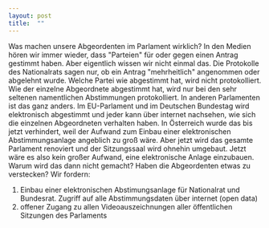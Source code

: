 ```yaml
---
layout: post
title:  ""
---
```


Was machen unsere Abgeordenten im Parlament wirklich? In den Medien hören wir immer wieder, dass "Parteien" für oder gegen einen Antrag gestimmt haben. Aber eigentlich wissen wir nicht einmal das. Die Protokolle des Nationalrats sagen nur, ob ein Antrag "mehrheitlich" angenommen oder abgelehnt wurde. Welche Partei wie abgestimmt hat, wird nicht protokolliert. Wie der einzelne Abgeordnete abgestimmt hat, wird nur bei den sehr seltenen namentlichen Abstimmungen protokolliert. In anderen Parlamenten ist das ganz anders. Im EU-Parlament und im Deutschen Bundestag wird elektronisch abgestimmt und jeder kann über internet nachsehen, wie sich die einzelnen Abgeordneten verhalten haben. In Österreich wurde das bis jetzt verhindert, weil der Aufwand zum Einbau einer elektronischen Abstimmungsanlage angeblich zu groß wäre. Aber jetzt wird das gesamte Parlament renoviert und der Sitzungssaal wird ohnehin umgebaut. Jetzt wäre es also kein großer Aufwand, eine elektronische Anlage einzubauen. Warum wird das dann nicht gemacht? Haben die Abgeordenten etwas zu verstecken? Wir fordern:

1. Einbau einer elektronischen Abstimungsanlage für Nationalrat und Bundesrat. Zugriff auf alle Abstimmungsdaten über internet (open data)
2. offener Zugang zu allen Videoauszeichnungen aller öffentlichen Sitzungen des Parlaments
